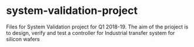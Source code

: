 # system-validation-project

Files for System Validation project for Q1 2018-19.
The aim of the prioject is to design, verify and test a controller for Industrial transfer system for silicon wafers

